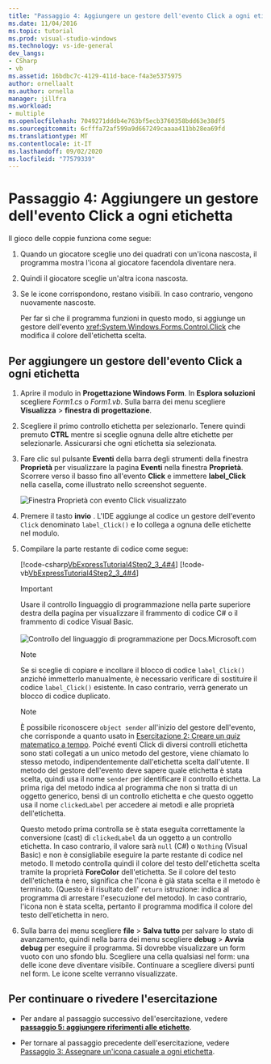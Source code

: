 ```yaml
---
title: "Passaggio 4: Aggiungere un gestore dell'evento Click a ogni etichetta"
ms.date: 11/04/2016
ms.topic: tutorial
ms.prod: visual-studio-windows
ms.technology: vs-ide-general
dev_langs:
- CSharp
- vb
ms.assetid: 16bdbc7c-4129-411d-bace-f4a3e5375975
author: ornellaalt
ms.author: ornella
manager: jillfra
ms.workload:
- multiple
ms.openlocfilehash: 7049271dddb4e763bf5ecb3760358bdd63e38df5
ms.sourcegitcommit: 6cfffa72af599a9d667249caaaa411bb28ea69fd
ms.translationtype: MT
ms.contentlocale: it-IT
ms.lasthandoff: 09/02/2020
ms.locfileid: "77579339"
---
```

# <a name="step-4-add-a-click-event-handler-to-each-label"></a>Passaggio 4: Aggiungere un gestore dell'evento Click a ogni etichetta

Il gioco delle coppie funziona come segue:

1. Quando un giocatore sceglie uno dei quadrati con un'icona nascosta, il programma mostra l'icona al giocatore facendola diventare nera.

2. Quindi il giocatore sceglie un'altra icona nascosta.

3. Se le icone corrispondono, restano visibili. In caso contrario, vengono nuovamente nascoste.

   Per far sì che il programma funzioni in questo modo, si aggiunge un gestore dell'evento <xref:System.Windows.Forms.Control.Click> che modifica il colore dell'etichetta scelta.

## <a name="to-add-a-click-event-handler-to-each-label"></a>Per aggiungere un gestore dell'evento Click a ogni etichetta

1. Aprire il modulo in **Progettazione Windows Form**. In **Esplora soluzioni** scegliere *Form1.cs* o *Form1.vb*. Sulla barra dei menu scegliere **Visualizza**  >  **finestra di progettazione**.

2. Scegliere il primo controllo etichetta per selezionarlo. Tenere quindi premuto **CTRL** mentre si sceglie ognuna delle altre etichette per selezionarle. Assicurarsi che ogni etichetta sia selezionata.

3. Fare clic sul pulsante **Eventi** della barra degli strumenti della finestra **Proprietà** per visualizzare la pagina **Eventi** nella finestra **Proprietà**. Scorrere verso il basso fino all'evento **Click** e immettere **label_Click** nella casella, come illustrato nello screenshot seguente.

     ![Finestra Proprietà con evento Click visualizzato](../ide/media/express_labelclick.png)

4. Premere il tasto **invio** . L'IDE aggiunge al codice un gestore dell'evento `Click` denominato `label_Click()` e lo collega a ognuna delle etichette nel modulo.

5. Compilare la parte restante di codice come segue:

     [!code-csharp[VbExpressTutorial4Step2_3_4#4](../ide/codesnippet/CSharp/step-4-add-a-click-event-handler-to-each-label_1.cs)]
     [!code-vb[VbExpressTutorial4Step2_3_4#4](../ide/codesnippet/VisualBasic/step-4-add-a-click-event-handler-to-each-label_1.vb)]

     > [!IMPORTANT]
     > Usare il controllo linguaggio di programmazione nella parte superiore destra della pagina per visualizzare il frammento di codice C# o il frammento di codice Visual Basic.<br><br>![Controllo del linguaggio di programmazione per Docs.Microsoft.com](../ide/media/docs-programming-language-control.png)

    > [!NOTE]
    > Se si sceglie di copiare e incollare il blocco di codice `label_Click()` anziché immetterlo manualmente, è necessario verificare di sostituire il codice `label_Click()` esistente. In caso contrario, verrà generato un blocco di codice duplicato.

    > [!NOTE]
    > È possibile riconoscere `object sender` all'inizio del gestore dell'evento, che corrisponde a quanto usato in [Esercitazione 2: Creare un quiz matematico a tempo](../ide/tutorial-2-create-a-timed-math-quiz.md). Poiché eventi Click di diversi controlli etichetta sono stati collegati a un unico metodo del gestore, viene chiamato lo stesso metodo, indipendentemente dall'etichetta scelta dall'utente. Il metodo del gestore dell'evento deve sapere quale etichetta è stata scelta, quindi usa il nome `sender` per identificare il controllo etichetta. La prima riga del metodo indica al programma che non si tratta di un oggetto generico, bensì di un controllo etichetta e che questo oggetto usa il nome `clickedLabel` per accedere ai metodi e alle proprietà dell'etichetta.

     Questo metodo prima controlla se è stata eseguita correttamente la conversione (cast) di `clickedLabel` da un oggetto a un controllo etichetta. In caso contrario, il valore sarà `null` (C#) o `Nothing` (Visual Basic) e non è consigliabile eseguire la parte restante di codice nel metodo. Il metodo controlla quindi il colore del testo dell'etichetta scelta tramite la proprietà **ForeColor** dell'etichetta. Se il colore del testo dell'etichetta è nero, significa che l'icona è già stata scelta e il metodo è terminato. (Questo è il risultato dell' `return` istruzione: indica al programma di arrestare l'esecuzione del metodo). In caso contrario, l'icona non è stata scelta, pertanto il programma modifica il colore del testo dell'etichetta in nero.

6. Sulla barra dei menu scegliere **file**  >  **Salva tutto** per salvare lo stato di avanzamento, quindi nella barra dei menu scegliere **debug**  >  **Avvia debug** per eseguire il programma. Si dovrebbe visualizzare un form vuoto con uno sfondo blu. Scegliere una cella qualsiasi nel form: una delle icone deve diventare visibile. Continuare a scegliere diversi punti nel form. Le icone scelte verranno visualizzate.

## <a name="to-continue-or-review"></a>Per continuare o rivedere l'esercitazione

- Per andare al passaggio successivo dell'esercitazione, vedere **[passaggio 5: aggiungere riferimenti alle etichette](../ide/step-5-add-label-references.md)**.

- Per tornare al passaggio precedente dell'esercitazione, vedere [Passaggio 3: Assegnare un'icona casuale a ogni etichetta](../ide/step-3-assign-a-random-icon-to-each-label.md).
